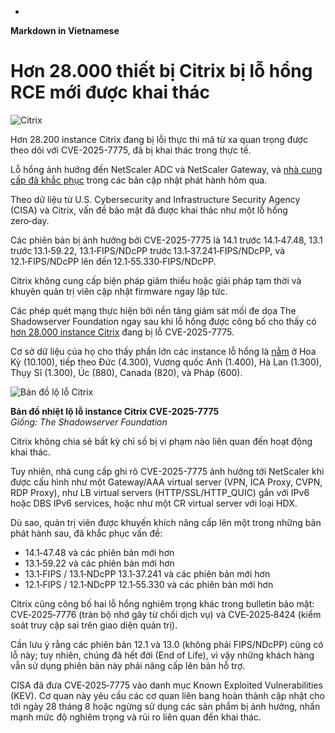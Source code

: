 +

**Markdown in Vietnamese**  
# Hơn 28.000 thiết bị Citrix bị lỗ hổng RCE mới được khai thác  

![Citrix](https://www.bleepstatic.com/content/hl-images/2022/11/08/citrix-stars.jpg)  

Hơn 28.200 instance Citrix đang bị lỗi thực thi mã từ xa quan trọng được theo dõi với CVE-2025-7775, đã bị khai thác trong thực tế.  

Lỗ hổng ảnh hưởng đến NetScaler ADC và NetScaler Gateway, và [nhà cung cấp đã khắc phục](https://www.bleepingcomputer.com/news/security/citrix-fixes-critical-netscaler-rce-flaw-exploited-in-zero-day-attacks/) trong các bản cập nhật phát hành hôm qua.  

Theo dữ liệu từ U.S. Cybersecurity and Infrastructure Security Agency (CISA) và Citrix, vấn đề bảo mật đã được khai thác như một lỗ hổng zero‑day.  

Các phiên bản bị ảnh hưởng bởi CVE-2025-7775 là 14.1 trước 14.1‑47.48, 13.1 trước 13.1‑59.22, 13.1‑FIPS/NDcPP trước 13.1‑37.241‑FIPS/NDcPP, và 12.1‑FIPS/NDcPP lên đến 12.1‑55.330‑FIPS/NDcPP.  

Citrix không cung cấp biện pháp giảm thiểu hoặc giải pháp tạm thời và khuyên quản trị viên cập nhật firmware ngay lập tức.  

Các phép quét mạng thực hiện bởi nền tảng giám sát mối đe dọa The Shadowserver Foundation ngay sau khi lỗ hổng được công bố cho thấy có [hơn 28.000 instance Citrix](http://dashboard.shadowserver.org/statistics/combined/time-series/?date%5Frange=7&source=http%5Fvulnerable&source=http%5Fvulnerable6&tag=cve-2025-7775%2B&dataset=unique%5Fips&limit=100&group%5Fby=geo&stacking=stacked&auto%5Fupdate=on) đang bị lỗ CVE-2025-7775.  

Cơ sở dữ liệu của họ cho thấy phần lớn các instance lỗ hổng là [nằm](https://dashboard.shadowserver.org/statistics/combined/tree/?date%5Frange=1&source=exchange&source=exchange6&source=http%5Fvulnerable&source=http%5Fvulnerable6&tag=cve-2025-7775%2B&data%5Fset=count&scale=log&auto%5Fupdate=on) ở Hoa Kỳ (10.100), tiếp theo Đức (4.300), Vương quốc Anh (1.400), Hà Lan (1.300), Thụy Sĩ (1.300), Úc (880), Canada (820), và Pháp (600).  

![Bản đồ lộ lỗ Citrix](https://www.bleepstatic.com/images/news/u/1220909/2025/August/location.jpeg)  

**Bản đồ nhiệt lộ lỗ instance Citrix CVE-2025-7775**  
_Giống: The Shadowserver Foundation_  

Citrix không chia sẻ bất kỳ chỉ số bị vi phạm nào liên quan đến hoạt động khai thác.  

Tuy nhiên, nhà cung cấp ghi rõ CVE-2025-7775 ảnh hưởng tới NetScaler khi được cấu hình như một Gateway/AAA virtual server (VPN, ICA Proxy, CVPN, RDP Proxy), như LB virtual servers (HTTP/SSL/HTTP_QUIC) gắn với IPv6 hoặc DBS IPv6 services, hoặc như một CR virtual server với loại HDX.  

Dù sao, quản trị viên được khuyến khích nâng cấp lên một trong những bản phát hành sau, đã khắc phục vấn đề:

* 14.1‑47.48 và các phiên bản mới hơn
* 13.1‑59.22 và các phiên bản mới hơn
* 13.1‑FIPS / 13.1‑NDcPP 13.1‑37.241 và các phiên bản mới hơn
* 12.1‑FIPS / 12.1‑NDcPP 12.1‑55.330 và các phiên bản mới hơn  

Citrix cũng công bố hai lỗ hổng nghiêm trọng khác trong bulletin bảo mật: CVE‑2025‑7776 (tràn bộ nhớ gây từ chối dịch vụ) và CVE‑2025‑8424 (kiểm soát truy cập sai trên giao diện quản trị).  

Cần lưu ý rằng các phiên bản 12.1 và 13.0 (không phải FIPS/NDcPP) cũng có lỗ này; tuy nhiên, chúng đã hết đời (End of Life), vì vậy những khách hàng vẫn sử dụng phiên bản này phải nâng cấp lên bản hỗ trợ.  

CISA đã đưa CVE‑2025‑7775 vào danh mục Known Exploited Vulnerabilities (KEV). Cơ quan này yêu cầu các cơ quan liên bang hoàn thành cập nhật cho tới ngày 28 tháng 8 hoặc ngừng sử dụng các sản phẩm bị ảnh hưởng, nhấn mạnh mức độ nghiêm trọng và rủi ro liên quan đến khai thác.